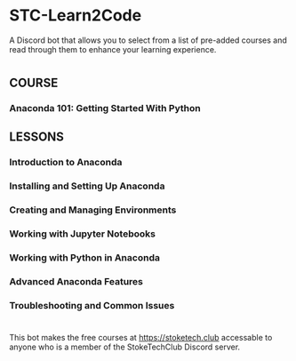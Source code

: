 # STC-Learn2Code
A Discord bot that allows you to select from a list of pre-added courses and read through them to enhance your learning experience.
#
## COURSE
### Anaconda 101: Getting Started With Python
## LESSONS
### Introduction to Anaconda
### Installing and Setting Up Anaconda
### Creating and Managing Environments
### Working with Jupyter Notebooks
### Working with Python in Anaconda
### Advanced Anaconda Features
### Troubleshooting and Common Issues
#
This bot makes the free courses at https://stoketech.club accessable to anyone who is a member of the StokeTechClub Discord server.
